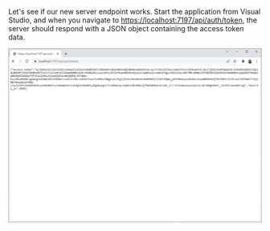 Let's see if our new server endpoint works. Start the application from Visual Studio,
and when you navigate to [https://localhost:7197/api/auth/token](https://localhost:7197/api/auth/token),
the server should respond with a JSON object containing the access token data.

![Server Response](./result.png)
